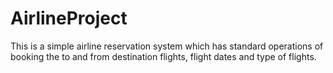 # AirlineProject
This is a simple airline reservation system which has standard operations of booking the to and from destination flights, flight dates and type of flights. 

